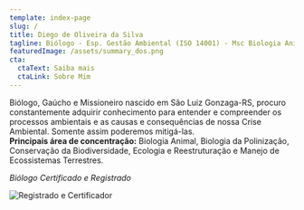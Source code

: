 ```yaml
---
template: index-page
slug: /
title: Diego de Oliveira da Silva
tagline: Biólogo - Esp. Gestão Ambiental (ISO 14001) - Msc Biologia Animal - UFRGS
featuredImage: /assets/summary_dos.png
cta:
  ctaText: Saiba mais
  ctaLink: Sobre Mim
---
```

Biólogo, Gaúcho e Missioneiro nascido em São Luiz Gonzaga-RS, procuro constantemente adquirir conhecimento para entender e compreender os processos ambientais e as causas e consequências de nossa Crise Ambiental. Somente assim
poderemos mitigá-las.  
**Principais área de concentração:**
Biologia  Animal, Biologia da Polinização, Conservação da 
Biodiversidade, Ecologia e Reestruturação e Manejo de Ecossistemas Terrestres.

*Biólogo Certificado e Registrado*

![Registrado e Certificador](/assets/registrado-e-licenciado.png "Registrado e Certificador")